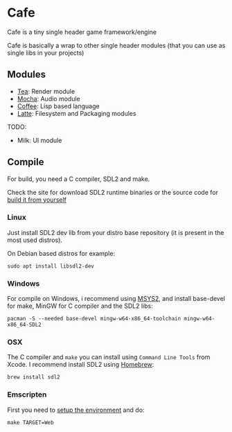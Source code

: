 # Cafe

Cafe is a tiny single header game framework/engine


Cafe is basically a wrap to other single header modules (that you can use as single libs in your projects)

## Modules
- [Tea](https://github.com/cafe-engine/tea): Render module
- [Mocha](https://github.com/cafe-engine/mocha): Audio module
- [Coffee](https://github.com/cafe-engine/coffee): Lisp based language
- [Latte](https://github.com/cafe-engine/latte): Filesystem and Packaging modules

TODO:

- Milk: UI module

## Compile

For build, you need a C compiler, SDL2 and make.

Check the site for download SDL2 runtime binaries or the source code for [build it from yourself](https://www.libsdl.org/download-2.0.php)

### Linux

Just install SDL2 dev lib from your distro base repository (it is present in the most used distros).

On Debian based distros for example:
```
sudo apt install libsdl2-dev
```

### Windows

For compile on Windows, i recommend using [MSYS2](https://www.msys2.org), and install base-devel for make, MinGW for C compiler and the SDL2 libs:

```
pacman -S --needed base-devel mingw-w64-x86_64-toolchain mingw-w64-x86_64-SDL2
```

### OSX

The C compiler and `make` you can install using `Command Line Tools` from Xcode.
I recommend install SDL2 using [Homebrew](https://brew.sh/index_pt-br):

```
brew install sdl2
```

### Emscripten

First you need to [setup the environment](https://emscripten.org/docs/getting_started/downloads.html) and do:
```
make TARGET=Web
```
